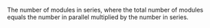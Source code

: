 The number of modules in series, where the total number of modules equals the number in parallel multiplied by the number in series.
